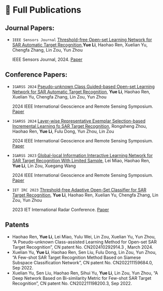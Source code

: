 # 📝 Full Publications 

## Journal Papers:

* ``IEEE Sensors Journal`` [Threshold-free Open-set Learning Network for SAR Automatic Target Recognition](../../papers/SENSORS24.pdf),**Yue Li**, Haohao Ren, Xuelian Yu, Chengfa Zhang, Lin Zou, Yun Zhou

  IEEE Sensors Journal, 2024. [Paper](../../papers/SENSORS24.pdf)

## Conference Papers:

- ``IGARSS 2024`` [Pseudo-unknown Class Guided-based Open-set Learning Network for SAR Automatic Target Recognition](../../papers/IGARSS24_1.pdf), **Yue Li**, Haohao Ren, Xuelian Yu, Chengfa Zhang, Lin Zou, Yun Zhou

  2024 IEEE International Geoscience and Remote Sensing Symposium. [Paper](../../papers/IGARSS24_1.pdf)
  
* ``IGARSS 2024`` [Layer-wise Representative Exemplar Selection-based Incremental Learning fo SAR Target Recognition](../../papers/IGARSS24_2.pdf), Rongsheng Zhou, Haohao Ren, **Yue Li**, Fulu Dong, Yun Zhou, Lin Zou

  2024 IEEE International Geoscience and Remote Sensing Symposium. [Paper](../../papers/IGARSS24_2.pdf)

* ``IGARSS 2023`` [Global-local Information Interactive Learning Network for SAR Target Recognition With Limited Sample](../../papers/IGARSS24_3.pdf), Lei Miao, Haohao Ren, **Yue Li**, Lin Zou, Xuegang Wang

  2024 IEEE International Geoscience and Remote Sensing Symposium. [Paper](../../papers/IGARSS24_3.pdf)

* ``IET IRC 2023`` [Threshold-free Adaptive Open-Set Classifier for SAR Target Recognition](../../papers/IRC23.pdf), **Yue Li**, Haohao Ren, Xuelian Yu, Chengfa Zhang, Lin Zou, Yun Zhou

  2023 IET International Radar Conference. [Paper](../../papers/IRC23.pdf)


## Patents
 
* Haohao Ren, **Yue Li**, Lei Miao, Yulu Wei, Lin Zou, Xuelian Yu, Yun Zhou, “A Pseudo-unknown Class-assisted Learning Method for Open-set SAR Target Recognition”, CN patent No. CN202410292914.3 , March 2024.
* Xuelian Yu, **Yue Li**, Haohao Ren, Sen Liu, Fulu Dong, Lin Zou, Yun Zhou, “A Few-shot SAR Target Recognition Method Based on Siamese Subspace Classification Network”, CN patent No. CN202211159684.0, Sep 2022.
* Xuelian Yu, Sen Liu, Haohao Ren, Sihui Yu, **Yue Li**, Lin Zou, Yun Zhou, “A Deep Network Based on Bi-similarity Metric for Few-shot SAR Target Recognition”, CN patent No. CN202211198200.3, Sep 2022.


